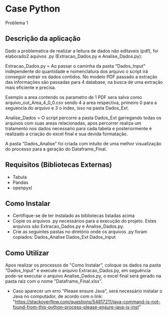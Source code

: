 # Case Python

Problema 1

## Descrição da aplicação 

Dado a problematica de realizar a leitura de dados não editaveis (pdf), foi elaborado2 aquivos .py (Extracao_Dados.py e Analise_Dados.py):

Extracao_Dados.py = Ao passar o caminha da pasta "Dados_Input" independente do quantidade e 
    nomenclatura dos arquivo o script irá conseguir extrair os dados contidos. No modelo PDF passado a extração das informações são passadas para 4 database, na busca de uma extração mais eficiente
    e precisa. 
    
Exemplo a area contendo os parametro de 1 PDF sera salva como  arquivo_out_Area_4_0_0.csv 
    sendo 4 a area respectiva, primeiro 0 para a seguencia do arquivo e 3 o index, isso na pasta Dados_Ext.

Analise_Dados = O script percorre a pasta Dados_Ext garregando todas os arquivos com suas areas relacionadas,
    apos percorrer realiza um tratamento nos dados necessario para cada tabela e posteriormente é realizado a criação do 
    excel final e sua devida formatação. 

A pasta "Dados_Analise" foi criada com intuito de uma melhor visualização do processo para a geração do Dataframe_Final.

## Requisitos (Bibliotecas Externas)

- Tabula
- Pandas
- openpyxl

## Como Instalar

- Certifique-se de ter instalado as bibliotecas listadas acima 
- Copie os arquivos .py necessários para a execução do projeto. Estes arquivos são Extracao_Dados.py e Analise_Dados.py.
- Crie as seguintes pastas no diretório onde os arquivos .py foram copiados:
    Dados_Analise
    Dados_Ext
    Dados_Input

## Como Utilizar

Apos realizar os processos de "Como Instalar", coloque os dados na pasta "Dados_Input" e execute o arquivo Extracao_Dados.py,
em seguência pode-se executar o arquivo Analise_Dados.py, o excel final será gerado na pasta raiz com o nome "Dataframe_Final.xlsx".

* Caso aparecer um erro "Please ensure Java", será necessário instalar o Java no computador, de acordo com o link:
"https://stackoverflow.com/questions/54817211/java-command-is-not-found-from-this-python-process-please-ensure-java-is-inst"
